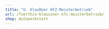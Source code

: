 ```yaml
---
title: "U. Klaußner KFZ-Meisterbetrieb"
url: /fuerth/u-klaussner-kfz-meisterbetrieb/
shop: Autowerkstatt
---
```

